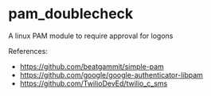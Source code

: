 # pam_doublecheck
A linux PAM module to require approval for logons


References:
* https://github.com/beatgammit/simple-pam
* https://github.com/google/google-authenticator-libpam
* https://github.com/TwilioDevEd/twilio_c_sms
